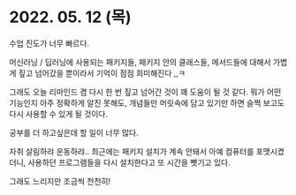 # 2022. 05. 12 (목)

수업 진도가 너무 빠르다.

머신러닝 / 딥러닝에 사용되는 패키지들, 패키지 안의 클래스들, 메서드들에 대해서 가볍게 짚고 넘어갔을 뿐이라서 기억이 점점 희미해진다 ,,ㅋ 

그래도 오늘 리마인드 겸 다시 한 번 짚고 넘어간 것이 꽤 도움이 될 것 같다. 뭐가 어떤 기능인지 아주 정확하게 알진 못해도, 개념들만 머릿속에 담고 있기만 하면 슬쩍 보고도 다시 사용할 수 있게 될 것이다.



공부를 더 하고싶은데 할 일이 너무 많다. 

자취 살림하랴 운동하랴.. 최근에는 패키지 설치가 계속 안돼서 아예 컴퓨터를 포맷시켰더니, 사용하던 프로그램들을 다시 설치한다고 또 시간을 뺏기고 있다.

그래도 느리지만 조금씩 천천히!
